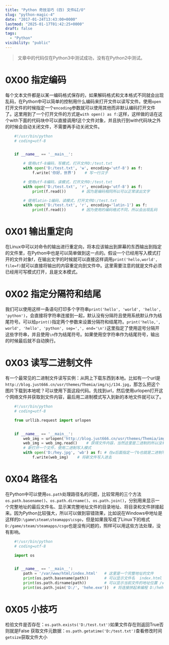 ```yaml
---
title: "Python 奇技淫巧 (四) 文件&I/O"
slug: "python-magic-4"
date: "2017-01-24T13:43:00+0000"
lastmod: "2025-01-17T01:42:25+0000"
draft: false
tags:
  - "Python"
visibility: "public"
---
```

> 文章中的代码仅在Python3中测试成功，没有在Python2中测试。

# 0X00 指定编码

每个文本文件都是以某一编码格式保存的，如果解码格式和文本格式不同就会出现乱码，在Python中可以简单的控制用什么编码来打开文件以读写文件。使用`open`打开文件的时候指定一个`encoding`参数就可以使用其他而非默认编码打开文件了。这里用到了一个打开文件的方式是`with open() as f:`这样，这样做的话在这个with下面的代码块中可以直接调用f这个文件对象，并且执行到with代码块之外的时候会自动关闭文件，不需要再手动关闭文件。

```python
    #!/usr/bin/python
    # coding=utf-8


    if __name__ == '__main__':

        # 使用utf-8编码，写模式，打开文件D:/test.txt
        with open('D:/test.txt', 'w', encoding='utf-8') as f:
            f.write('你好，世界')    # 写一行汉子

        # 使用utf-8编码，读模式，打开文件D:/test.txt
        with open('D:/test.txt', 'r', encoding='utf-8') as f:
            print(f.read())       # 因为是编码相同所以可以正常读出文字

        # 使用latin-1编码，读模式，打开文件D:/test.txt
        with open('D:/test.txt', 'r', encoding='latin-1') as f:
            print(f.read())       # 因为使用的编码格式不同，所以会出现乱码
```

# 0X01 输出重定向

在Linux中可以对命令的输出进行重定向，将本应该输出到屏幕的东西输出到指定的文件里，在Python中也是可以简单做到这一点的。假设一个已经用写入模式打开的文件对象f，在输出文字的时候就可以直接这样调用`print('hello,world', file=f)`就可以直接将输出的内容重定向到文件中。这里需要注意的就是文件必须已经用可写模式打开，且是文本模式。

# 0X02 指定分隔符和结尾

我们可以使用这样一条语句打印多个字符串`print('hello', 'world', 'hello', 'python')`，会直接将字符串连接到一起，默认没有分隔符且使用系统默认作为结尾符号。可以给`print()`指定两个参数来设置分隔符和结尾符。`print('hello,', world', 'hello', 'python', sep=',', end='\n')`这里指定了使用逗号分隔开这些字符串，并且使用`\n`作为结尾符号。如果使用空字符串作为结尾符号，输出的时候最后就不自动换行。

# 0X03 读写二进制文件

有一个最常见的二进制文件读写实例：从网上下载东西到本地。比如有一个url是`http://blog.just666.cn/usr/themes/Themia/img/sj/134.jpg`，那怎么把这个图片下载到本地呢？可以使用下面这段代码。先找到url，然后使用urlopen打开这个网络文件并获取到文件内容，最后用二进制模式写入到新的本地文件就可以了。

```python
    #!/usr/bin/python
    # coding=utf-8

    from urllib.request import urlopen


    if __name__ == '__main__':
        web_img = urlopen('http://blog.just666.cn/usr/themes/Themia/img/sj/134.jpg')	# 使用urlopen打开一个url
        web_img = web_img.read()	# 获得文件内容，当然这里是二进制的所以没有可读性
    	# 新打开一个文件，使用二进制写入模式
        with open('D:/hey.jpg', 'wb') as f:	# 在w后面指定一个b也就是二进制写入模式
            f.write(web_img)	# 将新文件写入进去
```

# 0X04 路径名

在Python中可以使用`os.path`处理路径名的问题，比较常用的三个方法`os.path.basename()`、`os.path.dirname()`、`os.path.join()`，分别用来显示一个完整地址的最后文件名、显示某完整地址文件的目录地址、将目录和文件拼接起来。因为Python比较强大，所以可以做到容错效果，比如说在Windows中地址是这样的`D:\game\steam\steamapps\csgo`，但是如果我写成了Linux下的格式`D:/game/steam/steamapps/csgo`也是没有问题的，照样可以用这些方法处理，没有影响。

```python
    #!/usr/bin/python
    # coding=utf-8

    import os


    if __name__ == '__main__':
        path = '/var/www/html/index.html'	# 这里是一个完整地址的文件
        print(os.path.basename(path))		# 可以显示文件名  index.html
        print(os.path.dirname(path))		# 可以显示当前文件的地址位置 /var/www/html/
        print(os.path.join('D:/', 'hehe.exe'))	# 将连接拼起来编程 D:/hehe.exe
```

# 0X05 小技巧

检验文件是否存在：`os.path.exists('D:/test.txt')`如果文件存在则返回True否则就是False
获取文件元数据：`os.path.getatime('D:/test.txt')`查看修改时间 `getsize`获取文件大小
